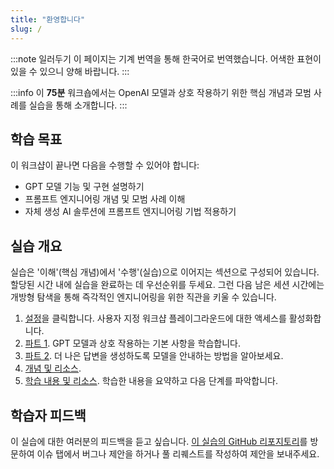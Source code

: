 ```yaml
---
title: "환영합니다"
slug: /
---
```


<head>
  <body className="navigation-with-keyboard ko" />
</head>

:::note 일러두기
이 페이지는 기계 번역을 통해 한국어로 번역했습니다. 어색한 표현이 있을 수 있으니 양해 바랍니다.
:::

:::info
이 **75분** 워크숍에서는 OpenAI 모델과 상호 작용하기 위한 핵심 개념과 모범 사례를 실습을 통해 소개합니다.
:::

## 학습 목표

이 워크샵이 끝나면 다음을 수행할 수 있어야 합니다:

- GPT 모델 기능 및 구현 설명하기
- 프롬프트 엔지니어링 개념 및 모범 사례 이해
- 자체 생성 AI 솔루션에 프롬프트 엔지니어링 기법 적용하기

## 실습 개요

실습은 '이해'(핵심 개념)에서 '수행'(실습)으로 이어지는 섹션으로 구성되어 있습니다. 할당된 시간 내에 실습을 완료하는 데 우선순위를 두세요. 그런 다음 남은 세션 시간에는 개방형 탐색을 통해 즉각적인 엔지니어링을 위한 직관을 키울 수 있습니다.

1. [설정](/setup)을 클릭합니다. 사용자 지정 워크샵 플레이그라운드에 대한 액세스를 활성화합니다.
2. [파트 1](/Part-1-labs/Basic-Prompting). GPT 모델과 상호 작용하는 기본 사항을 학습합니다.
3. [파트 2](/Part-2-labs/System-Message). 더 나은 답변을 생성하도록 모델을 안내하는 방법을 알아보세요.
4. [개념 및 리소스](/ai-models).
5. [학습 내용 및 리소스](/summary). 학습한 내용을 요약하고 다음 단계를 파악합니다.

## 학습자 피드백

이 실습에 대한 여러분의 피드백을 듣고 싶습니다. [이 실습의 GitHub 리포지토리](https://github.com/rakeshln84/aiapp-lab-docs)를 방문하여 이슈 탭에서 버그나 제안을 하거나 풀 리퀘스트를 작성하여 제안을 보내주세요.
